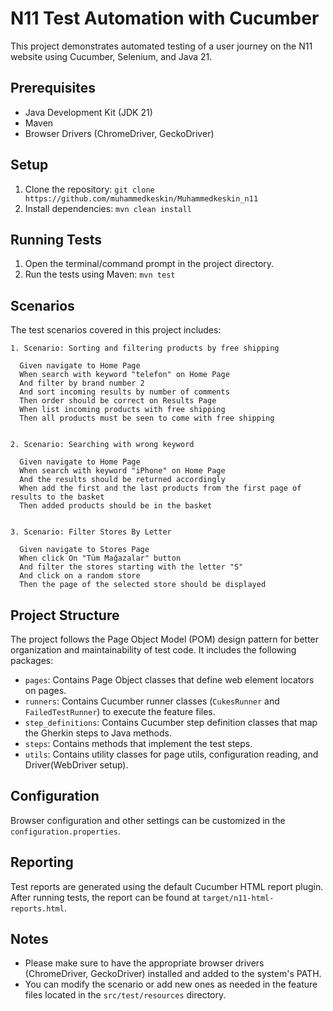 # N11 Test Automation with Cucumber

This project demonstrates automated testing of a user journey on the N11 website using Cucumber, Selenium, and Java 21.

## Prerequisites

- Java Development Kit (JDK 21)
- Maven
- Browser Drivers (ChromeDriver, GeckoDriver)

## Setup

1. Clone the repository: `git clone https://github.com/muhammedkeskin/Muhammedkeskin_n11`
2. Install dependencies: `mvn clean install`

## Running Tests

1. Open the terminal/command prompt in the project directory.
2. Run the tests using Maven: `mvn test`

## Scenarios

The test scenarios covered in this project includes:

    1. Scenario: Sorting and filtering products by free shipping

      Given navigate to Home Page
      When search with keyword "telefon" on Home Page
      And filter by brand number 2
      And sort incoming results by number of comments
      Then order should be correct on Results Page
      When list incoming products with free shipping
      Then all products must be seen to come with free shipping


    2. Scenario: Searching with wrong keyword

      Given navigate to Home Page
      When search with keyword "iPhone" on Home Page
      And the results should be returned accordingly
      When add the first and the last products from the first page of results to the basket
      Then added products should be in the basket


    3. Scenario: Filter Stores By Letter

      Given navigate to Stores Page
      When click On "Tüm Mağazalar" button
      And filter the stores starting with the letter "S"
      And click on a random store
      Then the page of the selected store should be displayed

## Project Structure

The project follows the Page Object Model (POM) design pattern for better organization and maintainability of test code. It includes the following packages:

- `pages`: Contains Page Object classes that define web element locators on pages.
- `runners`: Contains Cucumber runner classes (`CukesRunner` and `FailedTestRunner`) to execute the feature files.
- `step_definitions`: Contains Cucumber step definition classes that map the Gherkin steps to Java methods.
- `steps`: Contains methods that implement the test steps.
- `utils`: Contains utility classes for page utils, configuration reading, and Driver(WebDriver setup).

## Configuration

Browser configuration and other settings can be customized in the `configuration.properties`.

## Reporting

Test reports are generated using the default Cucumber HTML report plugin. After running tests, the report can be found at `target/n11-html-reports.html`.

## Notes

- Please make sure to have the appropriate browser drivers (ChromeDriver, GeckoDriver) installed and added to the system's PATH.
- You can modify the scenario or add new ones as needed in the feature files located in the `src/test/resources` directory.
